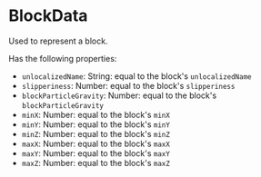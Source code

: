 # BlockData
Used to represent a block.

Has the following properties:
- `unlocalizedName`: String: equal to the block's `unlocalizedName`
- `slipperiness`: Number: equal to the block's `slipperiness`
- `blockParticleGravity`: Number: equal to the block's `blockParticleGravity`
- `minX`: Number: equal to the block's `minX`
- `minY`: Number: equal to the block's `minY`
- `minZ`: Number: equal to the block's `minZ`
- `maxX`: Number: equal to the block's `maxX`
- `maxY`: Number: equal to the block's `maxY`
- `maxZ`: Number: equal to the block's `maxZ`
